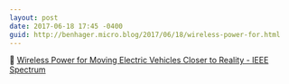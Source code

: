 ```yaml
---
layout: post
date: 2017-06-18 17:45 -0400
guid: http://benhager.micro.blog/2017/06/18/wireless-power-for.html
---
```

🚗 [Wireless Power for Moving Electric Vehicles Closer to Reality - IEEE Spectrum](http://spectrum.ieee.org/cars-that-think/transportation/advanced-cars/wireless-power-to-moving-electric-vehicles-closer-to-reality)
